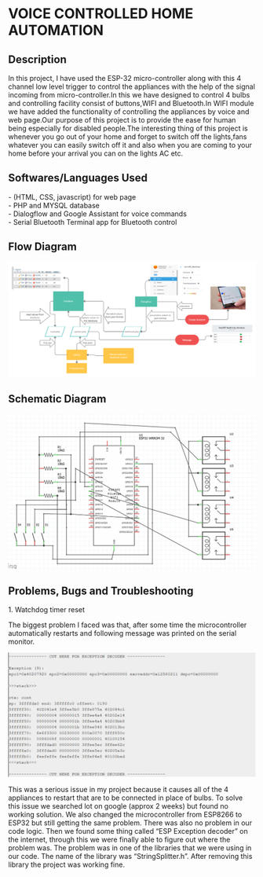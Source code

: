 <h1>VOICE CONTROLLED HOME AUTOMATION</h1>

<h2>Description</h2>
<p>In this project, I have used the ESP-32 micro-controller along with this 4 channel low level trigger to control the appliances with the help of the signal incoming from micro-controller.In this we have designed to control 4 bulbs and controlling facility consist of buttons,WIFI and Bluetooth.In WIFI module we have added the functionality of controlling the appliances by voice and web page.Our purpose of this project is to provide the ease for human being especially for disabled people.The interesting thing of this project is whenever you go out of your home and forget to switch off the lights,fans whatever you can easily switch off it and also when you are coming to your home before your arrival you can on the lights AC etc.</p>

<h2>Softwares/Languages Used</h2>
- (HTML, CSS, javascript) for web page <br>
- PHP and MYSQL database <br>
- Dialogflow and Google Assistant for voice commands <br>
- Serial Bluetooth Terminal app for Bluetooth control <br>

<h2>Flow Diagram</h2>
<img src="images/flowdiagram.png" width="800" />

<h2>Schematic Diagram</h2>
<img src="images/schematic_diagram.png" width="800" />

<h2>Problems, Bugs and Troubleshooting</h2>
1. Watchdog timer reset
<p>The biggest problem I faced was that, after some time the microcontroller automatically restarts and  following message was printed on the serial monitor.</p>
<img src="images/error.png" width="800" />
<p>This was a serious issue in my project because it causes all of the 4 appliances to restart that are to be connected in place of bulbs. To solve this issue we searched lot on google (approx 2 weeks) but found no working solution. We also changed the microcontroller from ESP8266 to ESP32 but still getting the same problem. There was also no problem in our code logic. Then we found some thing called “ESP Exception decoder” on the internet, through this we were finally able to figure out where the problem was. The problem was in one of the libraries that we were using in our code. The name of the library was “StringSplitter.h”. After removing this library the project was working fine.</p>

